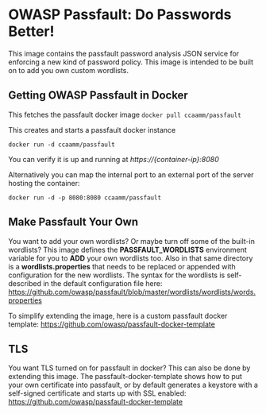 # OWASP Passfault: Do Passwords Better!

This image contains the passfault password analysis JSON service for enforcing a new kind of password policy.  This image is intended to be built on to add you own custom wordlists.

## Getting OWASP Passfault in Docker
This fetches the passfault docker image
`docker pull ccaamm/passfault`

This creates and starts a passfault docker instance

`docker run -d ccaamm/passfault`

You can verify it is up and running at *https://{container-ip}:8080*

Alternatively you can map the internal port to an external port of the server hosting the container:

`docker run -d -p 8080:8080 ccaamm/passfault`

## Make Passfault Your Own

You want to add your own wordlists? Or maybe turn off some of the built-in wordlists? This image defines the __PASSFAULT_WORDLISTS__ environment variable for you to __ADD__ your own wordlists too.  Also in that same directory is a __wordlists.properties__ that needs to be replaced or appended with configuration for the new wordlists.  The syntax for the wordlists is self-described in the default configuration file here: https://github.com/owasp/passfault/blob/master/wordlists/wordlists/words.properties

To simplify extending the image, here is a custom passfault docker template: https://github.com/owasp/passfault-docker-template

## TLS

You want TLS turned on for passfault in docker?  This can also be done by extending this image.  The passfault-docker-template shows how to put your own certificate into passfault, or by default generates a keystore with a self-signed certificate and starts up with SSL enabled: https://github.com/owasp/passfault-docker-template
